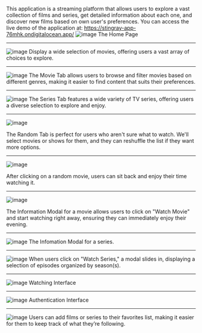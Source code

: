 This application is a streaming platform that allows users to explore a vast collection of films and series, get detailed information about each one, and discover new films based on own user's preferences.
You can access the live demo of the application at: https://stingray-app-76mhk.ondigitalocean.app/
![image](https://github.com/user-attachments/assets/31ae48c0-ac63-43e2-9a06-89dd705220d7)
The Home Page
___

![image](https://github.com/user-attachments/assets/0aff2b7a-bb37-4be6-97f5-8de2d11d0dcc)
Display a wide selection of movies, offering users a vast array of choices to explore.
___

![image](https://github.com/user-attachments/assets/66463dbd-ab99-400f-9cf5-db7b81d34dc5)
The Movie Tab allows users to browse and filter movies based on different genres, making it easier to find content that suits their preferences.
___

![image](https://github.com/user-attachments/assets/1144d3cc-2f88-43d6-8a87-6ab8438e7710)
The Series Tab features a wide variety of TV series, offering users a diverse selection to explore and enjoy.
___

![image](https://github.com/user-attachments/assets/1a95f52f-749c-4ba4-b5d5-91972d3bccb7)

The Random Tab is perfect for users who aren't sure what to watch. We'll select movies or shows for them, and they can reshuffle the list if they want more options.
___


![image](https://github.com/user-attachments/assets/7cd4008f-2a32-42d4-95ab-d689767cae41)

After clicking on a random movie, users can sit back and enjoy their time watching it.
___


![image](https://github.com/user-attachments/assets/3f02bb08-9860-4465-97e1-581a20144006)

The Information Modal for a movie allows users to click on "Watch Movie" and start watching right away, ensuring they can immediately enjoy their evening.
___


![image](https://github.com/user-attachments/assets/1dbea641-6520-46b4-852d-cb26a804ca2a)
The Infomation Modal for a series.
___


![image](https://github.com/user-attachments/assets/241cec83-f14b-4fad-bac5-9be265d16abe)
When users click on "Watch Series," a modal slides in, displaying a selection of episodes organized by season(s).
___


![image](https://github.com/user-attachments/assets/03c4b956-d7fc-4e32-a7c7-34c7d21ff851)
Watching Interface
___

![image](https://github.com/user-attachments/assets/5288b4c9-670f-471e-a1c7-afaaff969fc3)
Authentication Interface
___

![image](https://github.com/user-attachments/assets/675332ec-1a74-4c2d-acad-94ebc051eb44)
Users can add films or series to their favorites list, making it easier for them to keep track of what they’re following.





